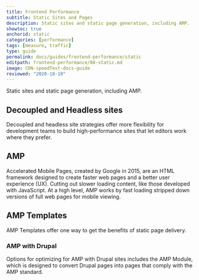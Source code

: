 ```yaml
---
title: Frontend Performance 
subtitle: Static Sites and Pages
description: Static sites and static page generation, including AMP.
showtoc: true
anchorid: static
categories: [performance]
tags: [measure, traffic]
type: guide
permalink: docs/guides/frontend-performance/static
editpath: frontend-performance/08-static.md
image: CDN-speedTest-docs-guide
reviewed: "2020-10-10"
---
```


Static sites and static page generation, including AMP.

## Decoupled and Headless sites
Decoupled and headless site strategies offer more flexibility for development teams to build high-performance sites that let editors work where they prefer.  

## AMP

Accelerated Mobile Pages, created by Google in 2015, are an HTML framework designed to create faster web pages and a better user experience (UX). Cutting out slower loading content, like those developed with JavaScript. At a high level, AMP works by fast loading stripped down versions of full web pages for mobile viewing.

## AMP Templates

AMP Templates offer one way to get the benefits of static page delivery. 

### AMP with Drupal

Options for optimizing for AMP with Drupal sites includes the AMP Module, which is designed to convert Drupal pages into pages that comply with the AMP standard.
